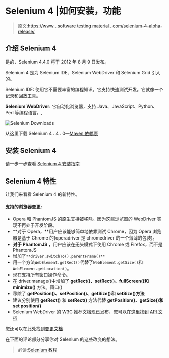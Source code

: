 # Selenium 4 |如何安装，功能

> 原文:[https://www . software testing material . com/selenium-4-alpha-release/](https://www.softwaretestingmaterial.com/selenium-4-alpha-release/)

## **介绍 Selenium 4**

是的，Selenium 4.4.0 将于 2012 年 8 月 9 日发布。

Selenium 4 是为 Selenium IDE、Selenium WebDriver 和 Selenium Grid 引入的。

Selenium IDE: 使用它不需要丰富的编程知识。它支持快速测试开发。它就像一个记录和回放工具。

**Selenium WebDriver:** 它自动化浏览器，支持 Java、JavaScript、Python、Perl 等编程语言。,

![Selenium Downloads](img/98f7f9a28a0d49e76ed85976618093fe.png)

从这里下载 Selenium 4 . 4 . 0—[Maven 依赖项](https://mvnrepository.com/artifact/org.seleniumhq.selenium/selenium-java/4.4.0)

## **安装 Selenium 4**

请一步一步查看 [Selenium 4 安装指南](https://www.softwaretestingmaterial.com/install-selenium-4/)

## **Selenium 4 特性**

让我们来看看 Selenium 4 的新特性。

#### **支持的浏览器变更:**

*   Opera 和 PhantomJS 的原生支持被移除。因为这些浏览器的 WebDriver 实现不再处于开发阶段。
*   **对于 Opera，**用户应该能够简单地依靠测试 Chrome，因为 Opera 浏览器是基于 Chrome 的(operadriver 是 chromedriver 的一个薄薄的包装)。
*   **对于 PhantomJS** ，用户应该在无头模式下使用 Chrome 或 Firefox，而不是 PhantomJS
*   增加了`**driver.switchTo().parentFrame()**`
*   用一个方法`WebElement.getRect()`代替了`WebElement.getSize()`和`WebElement.getLocation()`。
*   现在支持所有窗口操作命令。
*   在 driver.manage()中增加了 **getRect()、setRect()、fullScreen()和 minimize()** 方法。窗口()
*   移除了 **getPosition()、setPosition()、getSize()和 setSize()方法**
*   建议分别使用 **getRect()** 和 **setRect()** 方法代替 **getPosition()、getSize()和 set position()**
*   Selenium WebDriver 的 W3C 推荐文档现已发布，您可以在这里找到 [API 文档](https://www.w3.org/TR/webdriver/)

您还可以在此处找到[变更文档](https://github.com/SeleniumHQ/selenium/blob/master/javascript/node/selenium-webdriver/CHANGES.md)

在下面的评论部分分享你对 Selenium 的这些改变的想法。

> 必读:[Selenium 教程](https://www.softwaretestingmaterial.com/selenium-tutorial/)